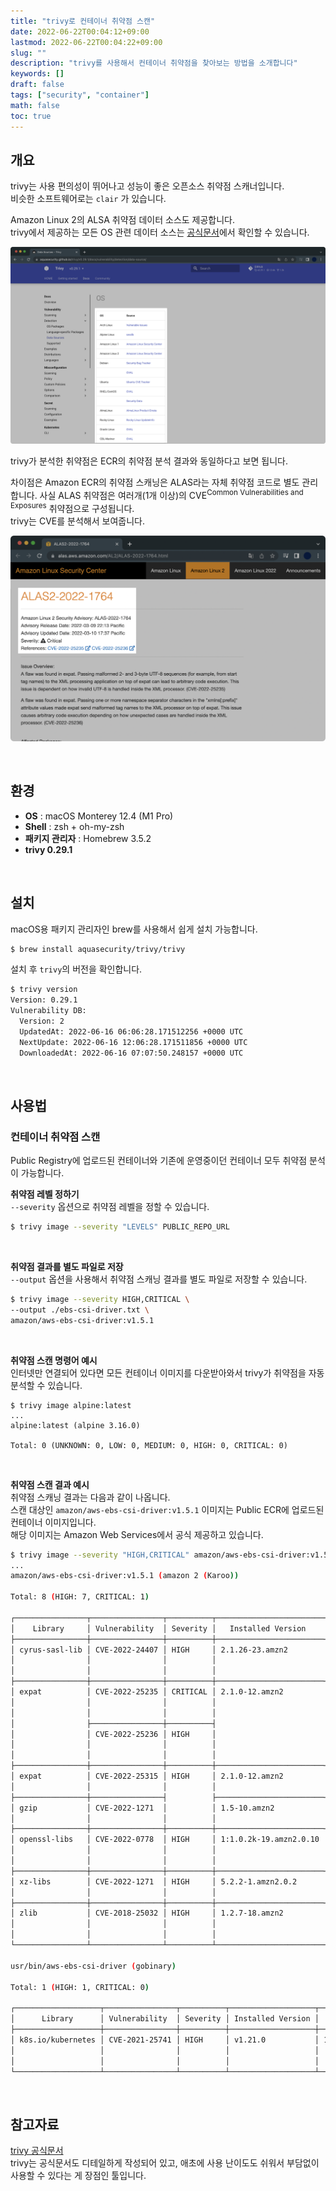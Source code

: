 ```yaml
---
title: "trivy로 컨테이너 취약점 스캔"
date: 2022-06-22T00:04:12+09:00
lastmod: 2022-06-22T00:04:22+09:00
slug: ""
description: "trivy를 사용해서 컨테이너 취약점을 찾아보는 방법을 소개합니다"
keywords: []
draft: false
tags: ["security", "container"]
math: false
toc: true
---
```


## 개요

trivy는 사용 편의성이 뛰어나고 성능이 좋은 오픈소스 취약점 스캐너입니다.  
비슷한 소프트웨어로는 `clair` 가 있습니다.

Amazon Linux 2의 ALSA 취약점 데이터 소스도 제공합니다.  
trivy에서 제공하는 모든 OS 관련 데이터 소스는 [공식문서](https://aquasecurity.github.io/trivy/v0.29.1/docs/vulnerability/detection/data-source/)에서 확인할 수 있습니다.

![Data source list](./1.png)

trivy가 분석한 취약점은 ECR의 취약점 분석 결과와 동일하다고 보면 됩니다.

차이점은 Amazon ECR의 취약점 스캐닝은 ALAS라는 자체 취약점 코드로 별도 관리합니다. 사실 ALAS 취약점은 여러개(1개 이상)의 CVE<sup>Common Vulnerabilities and Exposures</sup> 취약점으로 구성됩니다.  
trivy는 CVE를 분석해서 보여줍니다.

![ALAS](./2.png)

&nbsp;

## 환경

- **OS** : macOS Monterey 12.4 (M1 Pro)
- **Shell** : zsh + oh-my-zsh
- **패키지 관리자** : Homebrew 3.5.2
- **trivy 0.29.1**

&nbsp;

## 설치

macOS용 패키지 관리자인 brew를 사용해서 쉽게 설치 가능합니다.

```bash
$ brew install aquasecurity/trivy/trivy
```

설치 후 `trivy`의 버전을 확인합니다.

```bash
$ trivy version
Version: 0.29.1
Vulnerability DB:
  Version: 2
  UpdatedAt: 2022-06-16 06:06:28.171512256 +0000 UTC
  NextUpdate: 2022-06-16 12:06:28.171511856 +0000 UTC
  DownloadedAt: 2022-06-16 07:07:50.248157 +0000 UTC
```

&nbsp;

## 사용법

### 컨테이너 취약점 스캔

Public Registry에 업로드된 컨테이너와 기존에 운영중이던 컨테이너 모두 취약점 분석이 가능합니다.

**취약점 레벨 정하기**  
`--severity` 옵션으로 취약점 레벨을 정할 수 있습니다.

```bash
$ trivy image --severity "LEVELS" PUBLIC_REPO_URL
```

&nbsp;

**취약점 결과를 별도 파일로 저장**  
`--output` 옵션을 사용해서 취약점 스캐닝 결과를 별도 파일로 저장할 수 있습니다.

```bash
$ trivy image --severity HIGH,CRITICAL \
--output ./ebs-csi-driver.txt \
amazon/aws-ebs-csi-driver:v1.5.1
```

&nbsp;

**취약점 스캔 명령어 예시**  
인터넷만 연결되어 있다면 모든 컨테이너 이미지를 다운받아와서 trivy가 취약점을 자동 분석할 수 있습니다.

```
$ trivy image alpine:latest
...
alpine:latest (alpine 3.16.0)

Total: 0 (UNKNOWN: 0, LOW: 0, MEDIUM: 0, HIGH: 0, CRITICAL: 0)
```

&nbsp;

**취약점 스캔 결과 예시**  
취약점 스캐닝 결과는 다음과 같이 나옵니다.  
스캔 대상인 `amazon/aws-ebs-csi-driver:v1.5.1` 이미지는 Public ECR에 업로드된 컨테이너 이미지입니다.  
해당 이미지는 Amazon Web Services에서 공식 제공하고 있습니다.

```bash
$ trivy image --severity "HIGH,CRITICAL" amazon/aws-ebs-csi-driver:v1.5.1
...
amazon/aws-ebs-csi-driver:v1.5.1 (amazon 2 (Karoo))

Total: 8 (HIGH: 7, CRITICAL: 1)

┌────────────────┬────────────────┬──────────┬────────────────────────┬───────────────────────┬────────────────────────────────────────────────────────────┐
│    Library     │ Vulnerability  │ Severity │   Installed Version    │     Fixed Version     │                           Title                            │
├────────────────┼────────────────┼──────────┼────────────────────────┼───────────────────────┼────────────────────────────────────────────────────────────┤
│ cyrus-sasl-lib │ CVE-2022-24407 │ HIGH     │ 2.1.26-23.amzn2        │ 2.1.26-24.amzn2       │ cyrus-sasl: failure to properly escape SQL input allows an │
│                │                │          │                        │                       │ attacker to execute...                                     │
│                │                │          │                        │                       │ https://avd.aquasec.com/nvd/cve-2022-24407                 │
├────────────────┼────────────────┼──────────┼────────────────────────┼───────────────────────┼────────────────────────────────────────────────────────────┤
│ expat          │ CVE-2022-25235 │ CRITICAL │ 2.1.0-12.amzn2         │ 2.1.0-12.amzn2.0.3    │ expat: Malformed 2- and 3-byte UTF-8 sequences can lead to │
│                │                │          │                        │                       │ arbitrary code...                                          │
│                │                │          │                        │                       │ https://avd.aquasec.com/nvd/cve-2022-25235                 │
│                ├────────────────┼──────────┤                        │                       ├────────────────────────────────────────────────────────────┤
│                │ CVE-2022-25236 │ HIGH     │                        │                       │ expat: Namespace-separator characters in "xmlns[:prefix]"  │
│                │                │          │                        │                       │ attribute values can lead to arbitrary code...             │
│                │                │          │                        │                       │ https://avd.aquasec.com/nvd/cve-2022-25236                 │
├────────────────┼────────────────┼──────────┼────────────────────────┼───────────────────────┼────────────────────────────────────────────────────────────┤
│ expat          │ CVE-2022-25315 │ HIGH     │ 2.1.0-12.amzn2         │ 2.1.0-12.amzn2.0.2    │ expat: Integer overflow in storeRawNames()                 │
│                │                │          │                        │                       │ https://avd.aquasec.com/nvd/cve-2022-25315                 │
├────────────────┼────────────────┤          ├────────────────────────┼───────────────────────┼────────────────────────────────────────────────────────────┤
│ gzip           │ CVE-2022-1271  │          │ 1.5-10.amzn2           │ 1.5-10.amzn2.0.1      │ gzip: arbitrary-file-write vulnerability                   │
│                │                │          │                        │                       │ https://avd.aquasec.com/nvd/cve-2022-1271                  │
├────────────────┼────────────────┼──────────┼────────────────────────┼───────────────────────┼────────────────────────────────────────────────────────────┤
│ openssl-libs   │ CVE-2022-0778  │ HIGH     │ 1:1.0.2k-19.amzn2.0.10 │ 1:1.0.2k-24.amzn2.0.2 │ openssl: Infinite loop in BN_mod_sqrt() reachable when     │
│                │                │          │                        │                       │ parsing certificates                                       │
│                │                │          │                        │                       │ https://avd.aquasec.com/nvd/cve-2022-0778                  │
├────────────────┼────────────────┼──────────┼────────────────────────┼───────────────────────┼────────────────────────────────────────────────────────────┤
│ xz-libs        │ CVE-2022-1271  │ HIGH     │ 5.2.2-1.amzn2.0.2      │ 5.2.2-1.amzn2.0.3     │ gzip: arbitrary-file-write vulnerability                   │
│                │                │          │                        │                       │ https://avd.aquasec.com/nvd/cve-2022-1271                  │
├────────────────┼────────────────┼──────────┼────────────────────────┼───────────────────────┼────────────────────────────────────────────────────────────┤
│ zlib           │ CVE-2018-25032 │ HIGH     │ 1.2.7-18.amzn2         │ 1.2.7-19.amzn2.0.1    │ zlib: A flaw found in zlib when compressing (not           │
│                │                │          │                        │                       │ decompressing) certain inputs...                           │
│                │                │          │                        │                       │ https://avd.aquasec.com/nvd/cve-2018-25032                 │
└────────────────┴────────────────┴──────────┴────────────────────────┴───────────────────────┴────────────────────────────────────────────────────────────┘

usr/bin/aws-ebs-csi-driver (gobinary)

Total: 1 (HIGH: 1, CRITICAL: 0)

┌───────────────────┬────────────────┬──────────┬───────────────────┬──────────────────────────────────┬────────────────────────────────────────────────────────┐
│      Library      │ Vulnerability  │ Severity │ Installed Version │          Fixed Version           │                         Title                          │
├───────────────────┼────────────────┼──────────┼───────────────────┼──────────────────────────────────┼────────────────────────────────────────────────────────┤
│ k8s.io/kubernetes │ CVE-2021-25741 │ HIGH     │ v1.21.0           │ 1.19.15, 1.20.11, 1.21.5, 1.22.2 │ kubernetes: Symlink exchange can allow host filesystem │
│                   │                │          │                   │                                  │ access                                                 │
│                   │                │          │                   │                                  │ https://avd.aquasec.com/nvd/cve-2021-25741             │
└───────────────────┴────────────────┴──────────┴───────────────────┴──────────────────────────────────┴────────────────────────────────────────────────────────┘
```

&nbsp;

## 참고자료

[trivy 공식문서](https://aquasecurity.github.io/trivy/v0.29.1/)  
trivy는 공식문서도 디테일하게 작성되어 있고, 애초에 사용 난이도도 쉬워서 부담없이 사용할 수 있다는 게 장점인 툴입니다.
